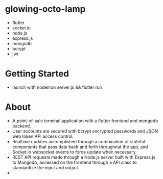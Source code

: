 # glowing-octo-lamp

- flutter
- socket.io
- node.js
- express.js
- mongodb
- bcrypt
- jwt

# Getting Started

- launch with nodemon server.js && flutter run

# About

- A point-of-sale terminal application with a flutter frontend and mongodb backend.
- User accounts are secured with bcrypt encrypted passwords and JSON web token API access control.
- Realtime updates accomplished through a combination of stateful components that pass data back and forth throughout the app, and Socket.io websocket events to force update when necessary.
- REST API requests made through a Node.js server built with Express.js to Mongodb, accessed on the frontend through a API class to standardize the input and output.
-
